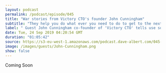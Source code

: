 ```yaml
---
layout: podcast
permalink: /podcast/episode/045
title: "War stories from Victory CTO's founder John Cunningham"
subtitle: "They help you do what ever you need to do to get to the next level!"
label: " Guest John Cunningham co-founder of 'Victory CTO' tells use some amazing war stories from his time helping clients with surprising challenges. He also shares parts of his journey starting companies.  Victory is the world's leading Hypernetic Solutions consultancy, delivering business evolution through technology, data-driven process, and cross-disciplinary experience to create transformative business solutions.  <br> <br> <a href='http://victorycto.com' target='_blank'>http://victorycto.com</a> <br> <a href='mailto:jwc@victorycto.com' target='_blank'>jwc@victorycto.com</a> <br> <a href='https://www.linkedin.com/in/jwcunningham/' target='_blank'>https://www.linkedin.com/in/jwcunningham/</a> <br> <a href='https://twitter.com/VictoryCto' target='_blank'>https://twitter.com/VictoryCto</a> "
date: Tue, 24 Sep 2019 04:20:54 GMT
duration: "01:05:42"
source: https://s3-eu-west-1.amazonaws.com/podcast.dave-albert.com/045-John-Cunningham.mp3
image: /images/guests/John-Cunningham.png
show: false
---
```


Coming Soon
